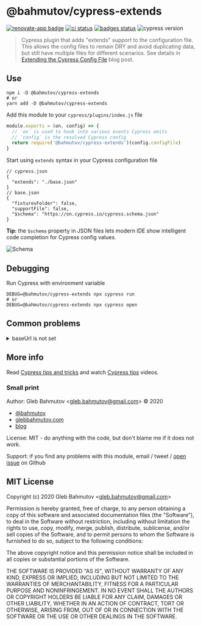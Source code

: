 # @bahmutov/cypress-extends
[![renovate-app badge][renovate-badge]][renovate-app] [![ci status][ci image]][ci url] [![badges status][badges image]][badges url] ![cypress version](https://img.shields.io/badge/cypress-8.2.0-brightgreen)
> Cypress plugin that adds "extends" support to the configuration file. This allows the config files to remain DRY and avoid duplicating data, but still have multiple files for different scenarios. See details in [Extending the Cypress Config File](https://www.cypress.io/blog/2020/06/18/extending-the-cypress-config-file/) blog post.

## Use

```
npm i -D @bahmutov/cypress-extends
# or
yarn add -D @bahmutov/cypress-extends
```

Add this module to your `cypress/plugins/index.js` file

```js
module.exports = (on, config) => {
  // `on` is used to hook into various events Cypress emits
  // `config` is the resolved Cypress config
  return require('@bahmutov/cypress-extends')(config.configFile)
}
```

Start using `extends` syntax in your Cypress configuration file

```
// cypress.json
{
  "extends": "./base.json"
}
// base.json
{
  "fixturesFolder": false,
  "supportFile": false,
  "$schema": "https://on.cypress.io/cypress.schema.json"
}
```

**Tip:** the `$schema` property in JSON files lets modern IDE show intelligent code completion for Cypress config values.

![Schema](images/schema.gif)

## Debugging

Run Cypress with environment variable

```
DEBUG=@bahmutov/cypress-extends npx cypress run
# or
DEBUG=@bahmutov/cypress-extends npx cypress open
```

## Common problems

<details>
<summary>baseUrl is not set</summary>
Make sure you do not accidentally place the <code>baseUrl</code> or another config variable into the <code>env</code> block. The following is <i>incorrect</i> and won't work:

```
{
  "env": {
    "baseUrl": "http://localhost:3030",
    "FOO": "bar"
  }
}
```

Instead place the `baseUrl` at the top level, outside the `env` object.

```
{
  "baseUrl": "http://localhost:3030",
  "env": {
    "FOO": "bar"
  }
}
```
</details>

## More info

Read [Cypress tips and tricks](https://glebbahmutov.com/blog/cypress-tips-and-tricks/) and watch [Cypress tips](https://www.youtube.com/playlist?list=PLP9o9QNnQuAYYRpJzDNWpeuOVTwxmIxcI) videos.

### Small print

Author: Gleb Bahmutov &lt;gleb.bahmutov@gmail.com&gt; &copy; 2020

* [@bahmutov](https://twitter.com/bahmutov)
* [glebbahmutov.com](https://glebbahmutov.com)
* [blog](https://glebbahmutov.com/blog)

License: MIT - do anything with the code, but don't blame me if it does not work.

Support: if you find any problems with this module, email / tweet /
[open issue](https://github.com/bahmutov/cypress-extends/issues) on Github

## MIT License

Copyright (c) 2020 Gleb Bahmutov &lt;gleb.bahmutov@gmail.com&gt;

Permission is hereby granted, free of charge, to any person
obtaining a copy of this software and associated documentation
files (the "Software"), to deal in the Software without
restriction, including without limitation the rights to use,
copy, modify, merge, publish, distribute, sublicense, and/or sell
copies of the Software, and to permit persons to whom the
Software is furnished to do so, subject to the following
conditions:

The above copyright notice and this permission notice shall be
included in all copies or substantial portions of the Software.

THE SOFTWARE IS PROVIDED "AS IS", WITHOUT WARRANTY OF ANY KIND,
EXPRESS OR IMPLIED, INCLUDING BUT NOT LIMITED TO THE WARRANTIES
OF MERCHANTABILITY, FITNESS FOR A PARTICULAR PURPOSE AND
NONINFRINGEMENT. IN NO EVENT SHALL THE AUTHORS OR COPYRIGHT
HOLDERS BE LIABLE FOR ANY CLAIM, DAMAGES OR OTHER LIABILITY,
WHETHER IN AN ACTION OF CONTRACT, TORT OR OTHERWISE, ARISING
FROM, OUT OF OR IN CONNECTION WITH THE SOFTWARE OR THE USE OR
OTHER DEALINGS IN THE SOFTWARE.

[ci image]: https://github.com/bahmutov/cypress-extends/workflows/ci/badge.svg?branch=master
[ci url]: https://github.com/bahmutov/cypress-extends/actions
[renovate-badge]: https://img.shields.io/badge/renovate-app-blue.svg
[renovate-app]: https://renovateapp.com/
[badges image]: https://github.com/bahmutov/cypress-extends/workflows/badges/badge.svg?branch=master
[badges url]: https://github.com/bahmutov/cypress-extends/actions
